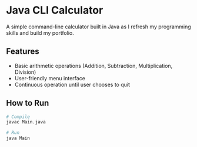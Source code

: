 # Java CLI Calculator

A simple command-line calculator built in Java as I refresh my programming skills and build my portfolio.

## Features
- Basic arithmetic operations (Addition, Subtraction, Multiplication, Division)
- User-friendly menu interface
- Continuous operation until user chooses to quit

## How to Run
```bash
# Compile
javac Main.java

# Run
java Main
